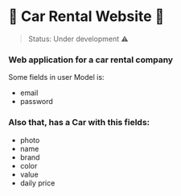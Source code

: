<h1> 🚗 Car Rental Website 🚗 </h1>

> Status: Under development ⚠️

### Web application for a car rental company

Some fields in user Model is:

+ email
+ password

### Also that, has a Car with this fields:

+ photo
+ name
+ brand
+ color
+ value
+ daily price
